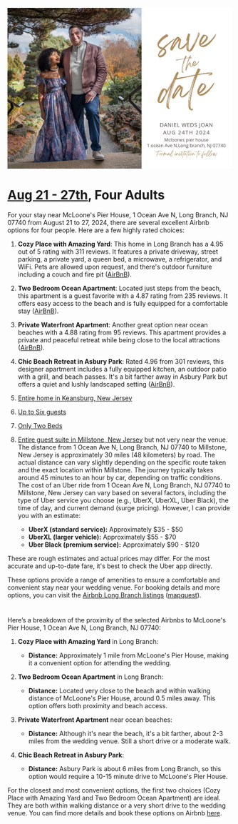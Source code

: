![](save_the_date.jpg)

# [Aug 21 - 27th](https://www.airbnb.com/s/West-Long-Branch--NJ/homes?refinement_paths%5B%5D=%2Fhomes&place_id=ChIJhQtiCnolwokRLehw3go_SjE&checkin=2024-08-21&checkout=2024-08-27&adults=1), Four Adults

For your stay near McLoone's Pier House, 1 Ocean Ave N, Long Branch, NJ 07740 from August 21 to 27, 2024, there are several excellent Airbnb options for four people. Here are a few highly rated choices:

1. **Cozy Place with Amazing Yard**: This home in Long Branch has a 4.95 out of 5 rating with 311 reviews. It features a private driveway, street parking, a private yard, a queen bed, a microwave, a refrigerator, and WiFi. Pets are allowed upon request, and there's outdoor furniture including a couch and fire pit ([AirBnB](https://www.airbnb.com/long-branch-nj/stays)).

2. **Two Bedroom Ocean Apartment**: Located just steps from the beach, this apartment is a guest favorite with a 4.87 rating from 235 reviews. It offers easy access to the beach and is fully equipped for a comfortable stay ([AirBnB](https://www.airbnb.com/long-branch-nj/stays/monthly)).

3. **Private Waterfront Apartment**: Another great option near ocean beaches with a 4.88 rating from 95 reviews. This apartment provides a private and peaceful retreat while being close to the local attractions ([AirBnB](https://www.airbnb.com/long-branch-nj/stays/monthly)).

4. **Chic Beach Retreat in Asbury Park**: Rated 4.96 from 301 reviews, this designer apartment includes a fully equipped kitchen, an outdoor patio with a grill, and beach passes. It's a bit farther away in Asbury Park but offers a quiet and lushly landscaped setting ([AirBnB](https://www.airbnb.com/long-branch-nj/stays/monthly)).

5. [Entire home in Keansburg, New Jersey](https://www.airbnb.com/rooms/676232187425884051?adults=4&search_mode=regular_search&amenities%5B%5D=4&check_in=2024-08-21&check_out=2024-08-27&source_impression_id=p3_1717156123_P34q7z2dxcRqqWbm&previous_page_section_name=1000&federated_search_id=10802492-bd01-4fbc-a2e8-18eba755a838)

6. [Up to Six guests](https://www.airbnb.com/rooms/932614406172551757?adults=4&search_mode=regular_search&amenities%5B%5D=4&check_in=2024-08-21&check_out=2024-08-27&source_impression_id=p3_1717156321_P3BSP2dH4aygUPRl&previous_page_section_name=1000&federated_search_id=10802492-bd01-4fbc-a2e8-18eba755a838) 

7. [Only Two Beds](https://www.airbnb.com/rooms/638440082551532130?adults=1&category_tag=Tag%3A8678&enable_m3_private_room=true&location=Long%20Branch%2C%20NJ&photo_id=1411955865&search_mode=regular_search&check_in=2024-08-21&check_out=2024-08-27&source_impression_id=p3_1717156475_P3EbG2n70Q6XyO9c&previous_page_section_name=1001&federated_search_id=364cf081-f568-44b0-b381-31e717011abf)

8. [Entire guest suite in Millstone, New Jersey](https://www.airbnb.com/rooms/30197699?adults=1&location=West%20Long%20Branch%2C%20NJ&search_mode=regular_search&check_in=2024-08-21&check_out=2024-08-27&source_impression_id=p3_1717156876_P3FNVVGZaooFpCdt&previous_page_section_name=1001&federated_search_id=0ef00a6a-99db-4baf-9d78-21c5fdc6c384) but not very near the venue. The distance from 1 Ocean Ave N, Long Branch, NJ 07740 to Millstone, New Jersey is approximately 30 miles (48 kilometers) by road. The actual distance can vary slightly depending on the specific route taken and the exact location within Millstone. The journey typically takes around 45 minutes to an hour by car, depending on traffic conditions. The cost of an Uber ride from 1 Ocean Ave N, Long Branch, NJ 07740 to Millstone, New Jersey can vary based on several factors, including the type of Uber service you choose (e.g., UberX, UberXL, Uber Black), the time of day, and current demand (surge pricing). However, I can provide you with an estimate:

   - **UberX (standard service):** Approximately $35 - $50
   - **UberXL (larger vehicle):** Approximately $55 - $70
   - **Uber Black (premium service):** Approximately $90 - $120

These are rough estimates and actual prices may differ. For the most accurate and up-to-date fare, it's best to check the Uber app directly.
   
These options provide a range of amenities to ensure a comfortable and convenient stay near your wedding venue. For booking details and more options, you can visit the [Airbnb Long Branch listings](https://www.airbnb.com/long-branch-nj/stays) ([mapquest](https://www.mapquest.com/us/new-jersey/mcloones-pier-house-346367188#:~:text=URL%3A%20https%3A%2F%2Fwww.mapquest.com%2Fus%2Fnew)).

#

Here’s a breakdown of the proximity of the selected Airbnbs to McLoone's Pier House, 1 Ocean Ave N, Long Branch, NJ 07740:

1. **Cozy Place with Amazing Yard** in Long Branch:
   - **Distance:** Approximately 1 mile from McLoone's Pier House, making it a convenient option for attending the wedding.

2. **Two Bedroom Ocean Apartment** in Long Branch:
   - **Distance:** Located very close to the beach and within walking distance of McLoone's Pier House, around 0.5 miles away. This option offers both proximity and beach access.

3. **Private Waterfront Apartment** near ocean beaches:
   - **Distance:** Although it's near the beach, it's a bit farther, about 2-3 miles from the wedding venue. Still a short drive or a moderate walk.

4. **Chic Beach Retreat in Asbury Park**:
   - **Distance:** Asbury Park is about 6 miles from Long Branch, so this option would require a 10-15 minute drive to McLoone's Pier House.

For the closest and most convenient options, the first two choices (Cozy Place with Amazing Yard and Two Bedroom Ocean Apartment) are ideal. They are both within walking distance or a very short drive to the wedding venue. You can find more details and book these options on Airbnb [here](https://www.airbnb.com/long-branch-nj/stays).
